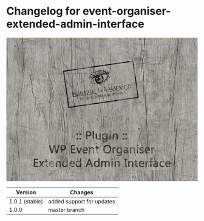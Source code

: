 # Changelog for event-organiser-extended-admin-interface
![event-organiser-extended-admin-interface](/screenshot.jpg)

Version | Changes
------- | -------
1.0.1 (stable) | added support for updates
1.0.0 | master branch